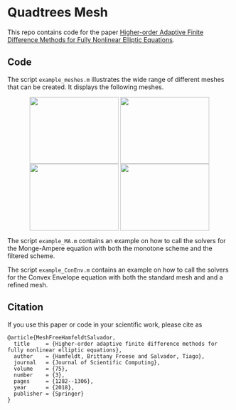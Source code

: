 # Quadtrees Mesh
This repo contains code for the paper [Higher-order Adaptive Finite Difference Methods for Fully Nonlinear Elliptic Equations](https://doi.org/10.1007/s10915-017-0586-5).

## Code

The script `example_meshes.m` illustrates the wide range of different meshes that can be created. It displays the following meshes.
  
<p align="center">
<img align="middle" src="http://www.math.lsa.umich.edu/~saldanha/circle.png" width="200" height="150" />
<img align="middle" src="http://www.math.lsa.umich.edu/~saldanha/ellipse.png" width="200" height="150" />
<img align="middle" src="http://www.math.lsa.umich.edu/~saldanha/diammond_stretched.png" width="200" height="150" />
<img align="middle" src="http://www.math.lsa.umich.edu/~saldanha/clover.png" width="200" height="150" />
</p>

The script `example_MA.m` contains an example on how to call the solvers for the Monge-Ampere equation with both the monotone scheme and the filtered scheme.

The script `example_ConEnv.m` contains an example on how to call the solvers for the Convex Envelope equation with both the standard mesh and and a refined mesh.

## Citation
If you use this paper or code in your scientific work, please cite as
```
@article{MeshFreeHamfeldtSalvador,
  title     = {Higher-order adaptive finite difference methods for fully nonlinear elliptic equations},
  author    = {Hamfeldt, Brittany Froese and Salvador, Tiago},
  journal   = {Journal of Scientific Computing},
  volume    = {75},
  number    = {3},
  pages     = {1282--1306},
  year      = {2018},
  publisher = {Springer}
}
```
